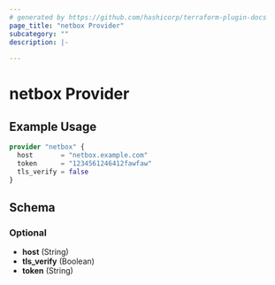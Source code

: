 ```yaml
---
# generated by https://github.com/hashicorp/terraform-plugin-docs
page_title: "netbox Provider"
subcategory: ""
description: |-
  
---
```


# netbox Provider



## Example Usage

```terraform
provider "netbox" {
  host       = "netbox.example.com"
  token      = "1234561246412fawfaw"
  tls_verify = false
}
```

<!-- schema generated by tfplugindocs -->
## Schema

### Optional

- **host** (String)
- **tls_verify** (Boolean)
- **token** (String)
